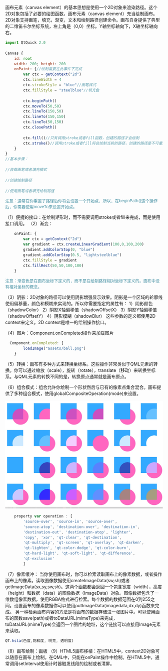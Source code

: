 画布元素（canvas element）的基本思想是使用一个2D对象来渲染路径。这个2D对象包括了必要的绘图函数，画布元素（canvas element）充当绘制画布。2D对象支持画笔，填充，渐变，文本和绘制路径创建命令。画布自身提供了典型的二维笛卡尔坐标系统，左上角是（0,0）坐标。Y轴坐标轴向下，X轴坐标轴向右。

```js
import QtQuick 2.0

Canvas {
    id: root
    width: 200; height: 200
    onPaint: {//绘制需要在此事件下完成
        var ctx = getContext("2d")
        ctx.lineWidth = 4
        ctx.strokeStyle = "blue"//画笔样式
        ctx.fillStyle = "steelblue"//填充色
        
        ctx.beginPath()
        ctx.moveTo(50,50)
        ctx.lineTo(150,50)
        ctx.lineTo(150,150)
        ctx.lineTo(50,150)
        ctx.closePath()

        ctx.fill()//只有调用stroke或者fill函数，创建的路径才会绘制
        ctx.stroke()//调用stroke或者fill将会绘制当前的路径，创建的路径是不可重用的，只有绘制状态能够被存储和恢复。
    }
}
//基本步骤：

//装载画笔或者填充模式

//创建绘制路径

//使用画笔或者填充绘制路径
```

<font color="#4590a3" size="2px">注意：通常在你重置了路径后你将会设置一个开始点，所以，在beginPath()这个操作后，你需要使用moveTo来设置开始点。</font>



（1）便捷的接口：在绘制矩形时，而不需要调用stroke或者fill来完成，而是使用接口调用。
（2）渐变：

```js
    onPaint: {
        var ctx = getContext("2d")
        var gradient = ctx.createLinearGradient(100,0,100,200)
        gradient.addColorStop(0, "blue")
        gradient.addColorStop(0.5, "lightsteelblue")
        ctx.fillStyle = gradient
        ctx.fillRect(50,50,100,100)
    }
```

<font color="#4590a3" size="2px">注意：渐变色是在画布坐标下定义的，而不是在绘制路径相对坐标下定义的。画布中没有相对坐标的概念。</font>

（3）阴影：2D对象的路径可以使用阴影增强显示效果。阴影是一个区域的轮廓线使用偏移量，颜色和模糊来实现的。所以你需要指定的属性有：
1）阴影颜色（shadowColor）
2）阴影X轴偏移值（shadowOffsetX）
3）阴影Y轴偏移值（shadowOffsetY）
4）阴影模糊（shadowBlur）
这些参数的定义都使用2D context来定义。2D context是唯一的绘制操作接口。

（4）图片：Component.onCompleted操作来加载图片

```js
  Component.onCompleted: {
        loadImage("assets/ball.png")
    }
```

（5）转换：画布有多种方式来转换坐标系。这些操作非常类似于QML元素的转换。你可以通过缩放（scale），旋转（rotate），translate（移动）来转换坐标系。与QML元素的转换不同的是，转换原点通常就是画布原点。

（6）组合模式：组合允许你绘制一个形状然后与已有的像素点集合混合。画布提供了多种组合模式，使用globalCompositeOperation(mode)来设置。

![](resources/9CB2132E69F7DCC5997BF40FBA970DC8.jpg)

```js
    property var operation : [
        'source-over', 'source-in', 'source-over',
        'source-atop', 'destination-over', 'destination-in',
        'destination-out', 'destination-atop', 'lighter',
        'copy', 'xor', 'qt-clear', 'qt-destination',
        'qt-multiply', 'qt-screen', 'qt-overlay', 'qt-darken',
        'qt-lighten', 'qt-color-dodge', 'qt-color-burn',
        'qt-hard-light', 'qt-soft-light', 'qt-difference',
        'qt-exclusion'
        ]
```

（7）像素缓冲：
当你使用画布时，你可以检索读取画布上的像素数据，或者操作画布上的像素。读取图像数据使用createImageData(sw,sh)或者getImageData(sx,sy,sw,sh)。这两个函数都会返回一个包含宽度（width），高度（height）和数据（data）的图像数据（ImageData）对象。图像数据包含了一维数组像素数据，使用RGBA格式进行检索。每个数据的数据范围在0到255之间。设置画布的像素数据你可以使用putImageData(imagedata,dx,dy)函数来完成。
另一种检索画布内容的方法是将画布的数据存储进一张图片中。可以使用画布的函数save(path)或者toDataURL(mimeType)来完成，toDataURL(mimeType)会返回一个图片的地址，这个链接可以直接用Image元素来读取。

```js
QT.hsla(色度,饱和度, 明亮, 透明度)
```

（8）画布绘制：画板
（9）HTML5画布移植：在HTML5中，context2D对象可以随意在画布上绘制。在QML中，只能在onPaint操作中绘制。在HTML5中，通常调用setInterval使用计时器触发线段的绘制或者清屏。